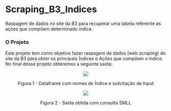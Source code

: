 # Scraping_B3_Indices

Raspagem de dados no site da B3 para recuperar uma tabela referente as ações que compõem determinado indice.


### O Projeto
Este projeto tem como objetivo fazer raspagem de dados (web scraping) do site da B3 para obter os principais Índices e Ações que compõem o índice. No final desse projeto obteremos a seguinte saída:
<div align="center">
  <img src="https://user-images.githubusercontent.com/82683162/220629264-beba6389-889e-4de2-8e8c-20cf75a67055.png"/>
  <p> Figura 1 - Dataframe com nomes de Índice e solicitação de Input</p>
</div>

<div align="center">
  <img src="https://user-images.githubusercontent.com/82683162/220629888-a81d2faa-5090-4076-a7f3-87e94a7bdc61.png"/>
  <p> Figura 2 - Saída obtida com consulta SMLL</p>
</div>



